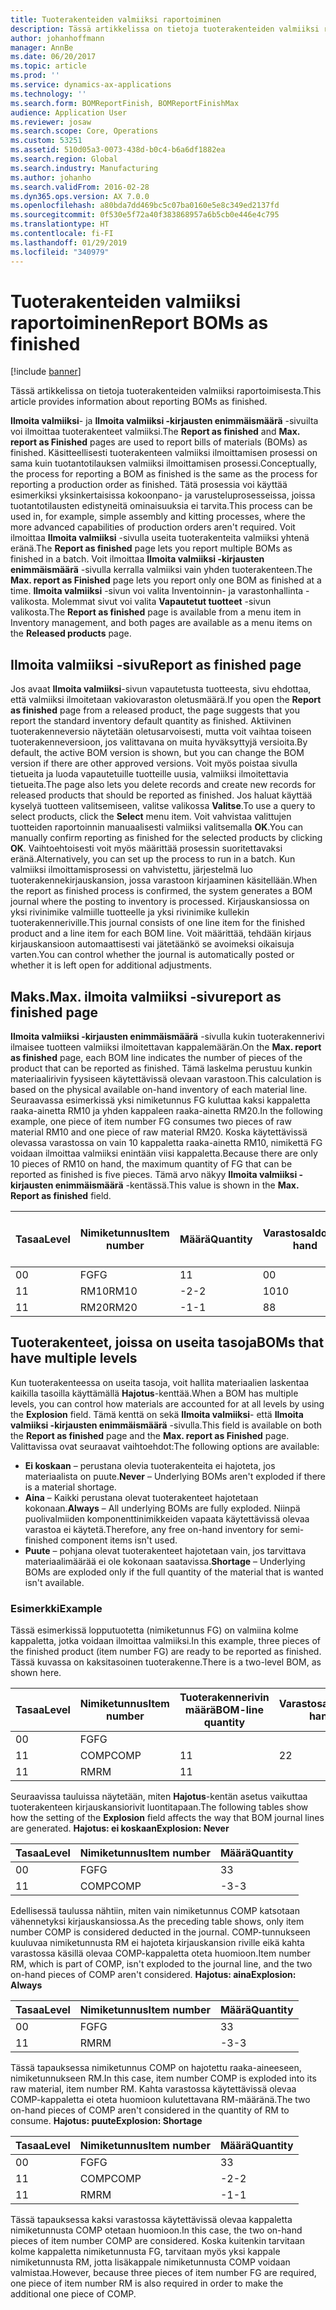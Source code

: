 ```yaml
---
title: Tuoterakenteiden valmiiksi raportoiminen
description: Tässä artikkelissa on tietoja tuoterakenteiden valmiiksi raportoimisesta.
author: johanhoffmann
manager: AnnBe
ms.date: 06/20/2017
ms.topic: article
ms.prod: ''
ms.service: dynamics-ax-applications
ms.technology: ''
ms.search.form: BOMReportFinish, BOMReportFinishMax
audience: Application User
ms.reviewer: josaw
ms.search.scope: Core, Operations
ms.custom: 53251
ms.assetid: 510d05a3-0073-438d-b0c4-b6a6df1882ea
ms.search.region: Global
ms.search.industry: Manufacturing
ms.author: johanho
ms.search.validFrom: 2016-02-28
ms.dyn365.ops.version: AX 7.0.0
ms.openlocfilehash: a80bda7dd469bc5c07ba0160e5e8c349ed2137fd
ms.sourcegitcommit: 0f530e5f72a40f383868957a6b5cb0e446e4c795
ms.translationtype: HT
ms.contentlocale: fi-FI
ms.lasthandoff: 01/29/2019
ms.locfileid: "340979"
---
```

# <a name="report-boms-as-finished"></a><span data-ttu-id="15149-103">Tuoterakenteiden valmiiksi raportoiminen</span><span class="sxs-lookup"><span data-stu-id="15149-103">Report BOMs as finished</span></span>

[!include [banner](../includes/banner.md)]

<span data-ttu-id="15149-104">Tässä artikkelissa on tietoja tuoterakenteiden valmiiksi raportoimisesta.</span><span class="sxs-lookup"><span data-stu-id="15149-104">This article provides information about reporting BOMs as finished.</span></span>

<span data-ttu-id="15149-105">**Ilmoita valmiiksi**- ja **Ilmoita valmiiksi -kirjausten enimmäismäärä** -sivuilta voi ilmoittaa tuoterakenteet valmiiksi.</span><span class="sxs-lookup"><span data-stu-id="15149-105">The **Report as finished** and **Max. report as Finished** pages are used to report bills of materials (BOMs) as finished.</span></span> <span data-ttu-id="15149-106">Käsitteellisesti tuoterakenteen valmiiksi ilmoittamisen prosessi on sama kuin tuotantotilauksen valmiiksi ilmoittamisen prosessi.</span><span class="sxs-lookup"><span data-stu-id="15149-106">Conceptually, the process for reporting a BOM as finished is the same as the process for reporting a production order as finished.</span></span> <span data-ttu-id="15149-107">Tätä prosessia voi käyttää esimerkiksi yksinkertaisissa kokoonpano- ja varusteluprosesseissa, joissa tuotantotilausten edistyneitä ominaisuuksia ei tarvita.</span><span class="sxs-lookup"><span data-stu-id="15149-107">This process can be used in, for example, simple assembly and kitting processes, where the more advanced capabilities of production orders aren't required.</span></span> <span data-ttu-id="15149-108">Voit ilmoittaa **Ilmoita valmiiksi** -sivulla useita tuoterakenteita valmiiksi yhtenä eränä.</span><span class="sxs-lookup"><span data-stu-id="15149-108">The **Report as finished** page lets you report multiple BOMs as finished in a batch.</span></span> <span data-ttu-id="15149-109">Voit ilmoittaa **Ilmoita valmiiksi -kirjausten enimmäismäärä** -sivulla kerralla valmiiksi vain yhden tuoterakenteen.</span><span class="sxs-lookup"><span data-stu-id="15149-109">The **Max. report as Finished** page lets you report only one BOM as finished at a time.</span></span> <span data-ttu-id="15149-110">**Ilmoita valmiiksi** -sivun voi valita Inventoinnin- ja varastonhallinta -valikosta. Molemmat sivut voi valita **Vapautetut tuotteet** -sivun valikosta.</span><span class="sxs-lookup"><span data-stu-id="15149-110">The **Report as finished** page is available from a menu item in Inventory management, and both pages are available as a menu items on the **Released products** page.</span></span>

## <a name="report-as-finished-page"></a><span data-ttu-id="15149-111">Ilmoita valmiiksi -sivu</span><span class="sxs-lookup"><span data-stu-id="15149-111">Report as finished page</span></span>
<span data-ttu-id="15149-112">Jos avaat **Ilmoita valmiiksi**-sivun vapautetusta tuotteesta, sivu ehdottaa, että valmiiksi ilmoitetaan vakiovaraston oletusmäärä.</span><span class="sxs-lookup"><span data-stu-id="15149-112">If you open the **Report as finished** page from a released product, the page suggests that you report the standard inventory default quantity as finished.</span></span> <span data-ttu-id="15149-113">Aktiivinen tuoterakenneversio näytetään oletusarvoisesti, mutta voit vaihtaa toiseen tuoterakenneversioon, jos valittavana on muita hyväksyttyjä versioita.</span><span class="sxs-lookup"><span data-stu-id="15149-113">By default, the active BOM version is shown, but you can change the BOM version if there are other approved versions.</span></span> <span data-ttu-id="15149-114">Voit myös poistaa sivulla tietueita ja luoda vapautetuille tuotteille uusia, valmiiksi ilmoitettavia tietueita.</span><span class="sxs-lookup"><span data-stu-id="15149-114">The page also lets you delete records and create new records for released products that should be reported as finished.</span></span> <span data-ttu-id="15149-115">Jos haluat käyttää kyselyä tuotteen valitsemiseen, valitse valikossa **Valitse**.</span><span class="sxs-lookup"><span data-stu-id="15149-115">To use a query to select products, click the **Select** menu item.</span></span> <span data-ttu-id="15149-116">Voit vahvistaa valittujen tuotteiden raportoinnin manuaalisesti valmiiksi valitsemalla **OK**.</span><span class="sxs-lookup"><span data-stu-id="15149-116">You can manually confirm reporting as finished for the selected products by clicking **OK**.</span></span> <span data-ttu-id="15149-117">Vaihtoehtoisesti voit myös määrittää prosessin suoritettavaksi eränä.</span><span class="sxs-lookup"><span data-stu-id="15149-117">Alternatively, you can set up the process to run in a batch.</span></span> <span data-ttu-id="15149-118">Kun valmiiksi ilmoittamisprosessi on vahvistettu, järjestelmä luo tuoterakennekirjauskansion, jossa varastoon kirjaaminen käsitellään.</span><span class="sxs-lookup"><span data-stu-id="15149-118">When the report as finished process is confirmed, the system generates a BOM journal where the posting to inventory is processed.</span></span> <span data-ttu-id="15149-119">Kirjauskansiossa on yksi rivinimike valmiille tuotteelle ja yksi rivinimike kullekin tuoterakenneriville.</span><span class="sxs-lookup"><span data-stu-id="15149-119">This journal consists of one line item for the finished product and a line item for each BOM line.</span></span> <span data-ttu-id="15149-120">Voit määrittää, tehdään kirjaus kirjauskansioon automaattisesti vai jätetäänkö se avoimeksi oikaisuja varten.</span><span class="sxs-lookup"><span data-stu-id="15149-120">You can control whether the journal is automatically posted or whether it is left open for additional adjustments.</span></span>

## <a name="max-report-as-finished-page"></a><span data-ttu-id="15149-121">Maks.</span><span class="sxs-lookup"><span data-stu-id="15149-121">Max.</span></span> <span data-ttu-id="15149-122">ilmoita valmiiksi -sivu</span><span class="sxs-lookup"><span data-stu-id="15149-122">report as finished page</span></span>
<span data-ttu-id="15149-123">**Ilmoita valmiiksi -kirjausten enimmäismäärä** -sivulla kukin tuoterakennerivi ilmaisee tuotteen valmiiksi ilmoitettavan kappalemäärän.</span><span class="sxs-lookup"><span data-stu-id="15149-123">On the **Max. report as finished** page, each BOM line indicates the number of pieces of the product that can be reported as finished.</span></span> <span data-ttu-id="15149-124">Tämä laskelma perustuu kunkin materiaalirivin fyysiseen käytettävissä olevaan varastoon.</span><span class="sxs-lookup"><span data-stu-id="15149-124">This calculation is based on the physical available on-hand inventory of each material line.</span></span> <span data-ttu-id="15149-125">Seuraavassa esimerkissä yksi nimiketunnus FG kuluttaa kaksi kappaletta raaka-ainetta RM10 ja yhden kappaleen raaka-ainetta RM20.</span><span class="sxs-lookup"><span data-stu-id="15149-125">In the following example, one piece of item number FG consumes two pieces of raw material RM10 and one piece of raw material RM20.</span></span> <span data-ttu-id="15149-126">Koska käytettävissä olevassa varastossa on vain 10 kappaletta raaka-ainetta RM10, nimikettä FG voidaan ilmoittaa valmiiksi enintään viisi kappaletta.</span><span class="sxs-lookup"><span data-stu-id="15149-126">Because there are only 10 pieces of RM10 on hand, the maximum quantity of FG that can be reported as finished is five pieces.</span></span> <span data-ttu-id="15149-127">Tämä arvo näkyy **Ilmoita valmiiksi -kirjausten enimmäismäärä** -kentässä.</span><span class="sxs-lookup"><span data-stu-id="15149-127">This value is shown in the **Max. Report as finished** field.</span></span>

| <span data-ttu-id="15149-128">Tasaa</span><span class="sxs-lookup"><span data-stu-id="15149-128">Level</span></span> | <span data-ttu-id="15149-129">Nimiketunnus</span><span class="sxs-lookup"><span data-stu-id="15149-129">Item number</span></span> | <span data-ttu-id="15149-130">Määrä</span><span class="sxs-lookup"><span data-stu-id="15149-130">Quantity</span></span> | <span data-ttu-id="15149-131">Varastosaldo</span><span class="sxs-lookup"><span data-stu-id="15149-131">On-hand</span></span> | <span data-ttu-id="15149-132">Maks.</span><span class="sxs-lookup"><span data-stu-id="15149-132">Max.</span></span> <span data-ttu-id="15149-133">Ilmoita valmiiksi</span><span class="sxs-lookup"><span data-stu-id="15149-133">Report as finished</span></span> |
|-------|-------------|----------|---------|-------------------------|
| <span data-ttu-id="15149-134">0</span><span class="sxs-lookup"><span data-stu-id="15149-134">0</span></span>     | <span data-ttu-id="15149-135">FG</span><span class="sxs-lookup"><span data-stu-id="15149-135">FG</span></span>          |  <span data-ttu-id="15149-136">1</span><span class="sxs-lookup"><span data-stu-id="15149-136">1</span></span>       | <span data-ttu-id="15149-137">0</span><span class="sxs-lookup"><span data-stu-id="15149-137">0</span></span>       | <span data-ttu-id="15149-138">5</span><span class="sxs-lookup"><span data-stu-id="15149-138">5</span></span>                       |
| <span data-ttu-id="15149-139">1</span><span class="sxs-lookup"><span data-stu-id="15149-139">1</span></span>     | <span data-ttu-id="15149-140">RM10</span><span class="sxs-lookup"><span data-stu-id="15149-140">RM10</span></span>        | <span data-ttu-id="15149-141">-2</span><span class="sxs-lookup"><span data-stu-id="15149-141">-2</span></span>       | <span data-ttu-id="15149-142">10</span><span class="sxs-lookup"><span data-stu-id="15149-142">10</span></span>      | <span data-ttu-id="15149-143">5</span><span class="sxs-lookup"><span data-stu-id="15149-143">5</span></span>                       |
| <span data-ttu-id="15149-144">1</span><span class="sxs-lookup"><span data-stu-id="15149-144">1</span></span>     | <span data-ttu-id="15149-145">RM20</span><span class="sxs-lookup"><span data-stu-id="15149-145">RM20</span></span>        | <span data-ttu-id="15149-146">-1</span><span class="sxs-lookup"><span data-stu-id="15149-146">-1</span></span>       |  <span data-ttu-id="15149-147">8</span><span class="sxs-lookup"><span data-stu-id="15149-147">8</span></span>      | <span data-ttu-id="15149-148">8</span><span class="sxs-lookup"><span data-stu-id="15149-148">8</span></span>                       |

## <a name="boms-that-have-multiple-levels"></a><span data-ttu-id="15149-149">Tuoterakenteet, joissa on useita tasoja</span><span class="sxs-lookup"><span data-stu-id="15149-149">BOMs that have multiple levels</span></span>
<span data-ttu-id="15149-150">Kun tuoterakenteessa on useita tasoja, voit hallita materiaalien laskentaa kaikilla tasoilla käyttämällä **Hajotus**-kenttää.</span><span class="sxs-lookup"><span data-stu-id="15149-150">When a BOM has multiple levels, you can control how materials are accounted for at all levels by using the **Explosion** field.</span></span> <span data-ttu-id="15149-151">Tämä kenttä on sekä **Ilmoita valmiiksi**- että **Ilmoita valmiiksi -kirjausten enimmäismäärä** -sivulla.</span><span class="sxs-lookup"><span data-stu-id="15149-151">This field is available on both the **Report as finished** page and the **Max. report as Finished** page.</span></span> <span data-ttu-id="15149-152">Valittavissa ovat seuraavat vaihtoehdot:</span><span class="sxs-lookup"><span data-stu-id="15149-152">The following options are available:</span></span>

-   <span data-ttu-id="15149-153">**Ei koskaan** – perustana olevia tuoterakenteita ei hajoteta, jos materiaalista on puute.</span><span class="sxs-lookup"><span data-stu-id="15149-153">**Never** – Underlying BOMs aren't exploded if there is a material shortage.</span></span>
-   <span data-ttu-id="15149-154">**Aina** – Kaikki perustana olevat tuoterakenteet hajotetaan kokonaan.</span><span class="sxs-lookup"><span data-stu-id="15149-154">**Always** – All underlying BOMs are fully exploded.</span></span> <span data-ttu-id="15149-155">Niinpä puolivalmiiden komponenttinimikkeiden vapaata käytettävissä olevaa varastoa ei käytetä.</span><span class="sxs-lookup"><span data-stu-id="15149-155">Therefore, any free on-hand inventory for semi-finished component items isn't used.</span></span>
-   <span data-ttu-id="15149-156">**Puute** – pohjana olevat tuoterakenteet hajotetaan vain, jos tarvittava materiaalimäärää ei ole kokonaan saatavissa.</span><span class="sxs-lookup"><span data-stu-id="15149-156">**Shortage** – Underlying BOMs are exploded only if the full quantity of the material that is wanted isn't available.</span></span>

### <a name="example"></a><span data-ttu-id="15149-157">Esimerkki</span><span class="sxs-lookup"><span data-stu-id="15149-157">Example</span></span>

<span data-ttu-id="15149-158">Tässä esimerkissä lopputuotetta (nimiketunnus FG) on valmiina kolme kappaletta, jotka voidaan ilmoittaa valmiiksi.</span><span class="sxs-lookup"><span data-stu-id="15149-158">In this example, three pieces of the finished product (item number FG) are ready to be reported as finished.</span></span> <span data-ttu-id="15149-159">Tässä kuvassa on kaksitasoinen tuoterakenne.</span><span class="sxs-lookup"><span data-stu-id="15149-159">There is a two-level BOM, as shown here.</span></span>

| <span data-ttu-id="15149-160">Tasaa</span><span class="sxs-lookup"><span data-stu-id="15149-160">Level</span></span> | <span data-ttu-id="15149-161">Nimiketunnus</span><span class="sxs-lookup"><span data-stu-id="15149-161">Item number</span></span> | <span data-ttu-id="15149-162">Tuoterakennerivin määrä</span><span class="sxs-lookup"><span data-stu-id="15149-162">BOM-line quantity</span></span> | <span data-ttu-id="15149-163">Varastosaldo</span><span class="sxs-lookup"><span data-stu-id="15149-163">On-hand</span></span> |
|-------|-------------|-------------------|---------|
| <span data-ttu-id="15149-164">0</span><span class="sxs-lookup"><span data-stu-id="15149-164">0</span></span>     | <span data-ttu-id="15149-165">FG</span><span class="sxs-lookup"><span data-stu-id="15149-165">FG</span></span>          |                   |         |
| <span data-ttu-id="15149-166">1</span><span class="sxs-lookup"><span data-stu-id="15149-166">1</span></span>     | <span data-ttu-id="15149-167">COMP</span><span class="sxs-lookup"><span data-stu-id="15149-167">COMP</span></span>        | <span data-ttu-id="15149-168">1</span><span class="sxs-lookup"><span data-stu-id="15149-168">1</span></span>                 | <span data-ttu-id="15149-169">2</span><span class="sxs-lookup"><span data-stu-id="15149-169">2</span></span>       |
| <span data-ttu-id="15149-170">1</span><span class="sxs-lookup"><span data-stu-id="15149-170">1</span></span>     | <span data-ttu-id="15149-171">RM</span><span class="sxs-lookup"><span data-stu-id="15149-171">RM</span></span>          | <span data-ttu-id="15149-172">1</span><span class="sxs-lookup"><span data-stu-id="15149-172">1</span></span>                 |         |

<span data-ttu-id="15149-173">Seuraavissa tauluissa näytetään, miten **Hajotus**-kentän asetus vaikuttaa tuoterakenteen kirjauskansiorivit luontitapaan.</span><span class="sxs-lookup"><span data-stu-id="15149-173">The following tables show how the setting of the **Explosion** field affects the way that BOM journal lines are generated.</span></span> <span data-ttu-id="15149-174">**Hajotus: ei koskaan**</span><span class="sxs-lookup"><span data-stu-id="15149-174">**Explosion: Never**</span></span>

| <span data-ttu-id="15149-175">Tasaa</span><span class="sxs-lookup"><span data-stu-id="15149-175">Level</span></span> | <span data-ttu-id="15149-176">Nimiketunnus</span><span class="sxs-lookup"><span data-stu-id="15149-176">Item number</span></span> | <span data-ttu-id="15149-177">Määrä</span><span class="sxs-lookup"><span data-stu-id="15149-177">Quantity</span></span> |
|-------|-------------|----------|
| <span data-ttu-id="15149-178">0</span><span class="sxs-lookup"><span data-stu-id="15149-178">0</span></span>     | <span data-ttu-id="15149-179">FG</span><span class="sxs-lookup"><span data-stu-id="15149-179">FG</span></span>          | <span data-ttu-id="15149-180">3</span><span class="sxs-lookup"><span data-stu-id="15149-180">3</span></span>        |
| <span data-ttu-id="15149-181">1</span><span class="sxs-lookup"><span data-stu-id="15149-181">1</span></span>     | <span data-ttu-id="15149-182">COMP</span><span class="sxs-lookup"><span data-stu-id="15149-182">COMP</span></span>        | <span data-ttu-id="15149-183">-3</span><span class="sxs-lookup"><span data-stu-id="15149-183">-3</span></span>       |

<span data-ttu-id="15149-184">Edellisessä taulussa nähtiin, miten vain nimiketunnus COMP katsotaan vähennetyksi kirjauskansiossa.</span><span class="sxs-lookup"><span data-stu-id="15149-184">As the preceding table shows, only item number COMP is considered deducted in the journal.</span></span> <span data-ttu-id="15149-185">COMP-tunnukseen kuuluvaa nimiketunnusta RM ei hajoteta kirjauskansion riville eikä kahta varastossa käsillä olevaa COMP-kappaletta oteta huomioon.</span><span class="sxs-lookup"><span data-stu-id="15149-185">Item number RM, which is part of COMP, isn't exploded to the journal line, and the two on-hand pieces of COMP aren't considered.</span></span> <span data-ttu-id="15149-186">**Hajotus: aina**</span><span class="sxs-lookup"><span data-stu-id="15149-186">**Explosion: Always**</span></span>

| <span data-ttu-id="15149-187">Tasaa</span><span class="sxs-lookup"><span data-stu-id="15149-187">Level</span></span> | <span data-ttu-id="15149-188">Nimiketunnus</span><span class="sxs-lookup"><span data-stu-id="15149-188">Item number</span></span> | <span data-ttu-id="15149-189">Määrä</span><span class="sxs-lookup"><span data-stu-id="15149-189">Quantity</span></span> |
|-------|-------------|----------|
| <span data-ttu-id="15149-190">0</span><span class="sxs-lookup"><span data-stu-id="15149-190">0</span></span>     | <span data-ttu-id="15149-191">FG</span><span class="sxs-lookup"><span data-stu-id="15149-191">FG</span></span>          | <span data-ttu-id="15149-192">3</span><span class="sxs-lookup"><span data-stu-id="15149-192">3</span></span>        |
| <span data-ttu-id="15149-193">1</span><span class="sxs-lookup"><span data-stu-id="15149-193">1</span></span>     | <span data-ttu-id="15149-194">RM</span><span class="sxs-lookup"><span data-stu-id="15149-194">RM</span></span>          | <span data-ttu-id="15149-195">-3</span><span class="sxs-lookup"><span data-stu-id="15149-195">-3</span></span>       |

<span data-ttu-id="15149-196">Tässä tapauksessa nimiketunnus COMP on hajotettu raaka-aineeseen, nimiketunnukseen RM.</span><span class="sxs-lookup"><span data-stu-id="15149-196">In this case, item number COMP is exploded into its raw material, item number RM.</span></span> <span data-ttu-id="15149-197">Kahta varastossa käytettävissä olevaa COMP-kappaletta ei oteta huomioon kulutettavana RM-määränä.</span><span class="sxs-lookup"><span data-stu-id="15149-197">The two on-hand pieces of COMP aren't considered in the quantity of RM to consume.</span></span> <span data-ttu-id="15149-198">**Hajotus: puute**</span><span class="sxs-lookup"><span data-stu-id="15149-198">**Explosion: Shortage**</span></span>

| <span data-ttu-id="15149-199">Tasaa</span><span class="sxs-lookup"><span data-stu-id="15149-199">Level</span></span> | <span data-ttu-id="15149-200">Nimiketunnus</span><span class="sxs-lookup"><span data-stu-id="15149-200">Item number</span></span> | <span data-ttu-id="15149-201">Määrä</span><span class="sxs-lookup"><span data-stu-id="15149-201">Quantity</span></span> |
|-------|-------------|----------|
| <span data-ttu-id="15149-202">0</span><span class="sxs-lookup"><span data-stu-id="15149-202">0</span></span>     | <span data-ttu-id="15149-203">FG</span><span class="sxs-lookup"><span data-stu-id="15149-203">FG</span></span>          | <span data-ttu-id="15149-204">3</span><span class="sxs-lookup"><span data-stu-id="15149-204">3</span></span>        |
| <span data-ttu-id="15149-205">1</span><span class="sxs-lookup"><span data-stu-id="15149-205">1</span></span>     | <span data-ttu-id="15149-206">COMP</span><span class="sxs-lookup"><span data-stu-id="15149-206">COMP</span></span>        | <span data-ttu-id="15149-207">-2</span><span class="sxs-lookup"><span data-stu-id="15149-207">-2</span></span>       |
| <span data-ttu-id="15149-208">1</span><span class="sxs-lookup"><span data-stu-id="15149-208">1</span></span>     | <span data-ttu-id="15149-209">RM</span><span class="sxs-lookup"><span data-stu-id="15149-209">RM</span></span>          | <span data-ttu-id="15149-210">-1</span><span class="sxs-lookup"><span data-stu-id="15149-210">-1</span></span>       |

<span data-ttu-id="15149-211">Tässä tapauksessa kaksi varastossa käytettävissä olevaa kappaletta nimiketunnusta COMP otetaan huomioon.</span><span class="sxs-lookup"><span data-stu-id="15149-211">In this case, the two on-hand pieces of item number COMP are considered.</span></span> <span data-ttu-id="15149-212">Koska kuitenkin tarvitaan kolme kappaletta nimiketunnusta FG, tarvitaan myös yksi kappale nimiketunnusta RM, jotta lisäkappale nimiketunnusta COMP voidaan valmistaa.</span><span class="sxs-lookup"><span data-stu-id="15149-212">However, because three pieces of item number FG are required, one piece of item number RM is also required in order to make the additional one piece of COMP.</span></span>



